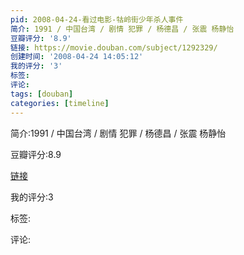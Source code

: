```yaml
---
pid: 2008-04-24-看过电影-牯岭街少年杀人事件
简介: 1991 / 中国台湾 / 剧情 犯罪 / 杨德昌 / 张震 杨静怡
豆瓣评分: '8.9'
链接: https://movie.douban.com/subject/1292329/
创建时间: '2008-04-24 14:05:12'
我的评分: '3'
标签:
评论:
tags: [douban]
categories: [timeline]
---
```

简介:1991 / 中国台湾 / 剧情 犯罪 / 杨德昌 / 张震 杨静怡

豆瓣评分:8.9

[链接](https://movie.douban.com/subject/1292329/)

我的评分:3

标签:

评论:

